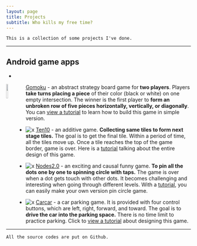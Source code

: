 ```yaml
---
layout: page
title: Projects
subtitle: Who kills my free time?
---
```


```
This is a collection of some projects I've done.
```
--------------------------------------
<!--<img src="https://github.com/hbyacademic/HBY/blob/master/img/tile.jpg" width="5%" hegiht="5%" align=left /></img>-->

## Android game apps

* 
<img src="../img/piece.jpg" width="10%" hegiht="10%" align="left" /> [Gomoku](https://drive.google.com/file/d/1hlP6hGWQr4xCbWzoDb1qyCyaR0A1jN_L/view?usp=drivesdk&fbclid=IwAR0duTs0Jfvd7oOs42axEvpj5Im-CM0x7eMwGX9kPpE4gnwpW4WwNRK1BSU) - an abstract strategy board game for **two players**. Players **take turns placing a piece** of their color (black or white) on one empty intersection. The winner is the first player to **form an unbroken row of five pieces horizontally, vertically, or diagonally**. You can [view a tutorial](https://youtu.be/txSBV9NB2jY) to learn how to build this game in simple version.

* ![x](https://github.com/hbyacademic/HBY/blob/master/img/tile108.jpg) [Ten10](https://drive.google.com/file/d/1jQRHxUpcWNspix_fs3SknCq02-IrjFMg/view?fbclid=IwAR2jkrvg2wLUjjrJ6wgndkns92t5_6lz7U4-9z_iWoFpWIDbQavTKagAXuk) - an additive game. **Collecting same tiles to form next stage tiles.** The goal is to get the final tile. Within a period of time, all the tiles move up. Once a tile reaches the top of the game border, game is over. Here is a [tutorial](https://youtu.be/-c3Kcaj54Ik) talking about the entire design of this game.

* ![x](https://github.com/hbyacademic/HBY/blob/master/img/dot108.jpg) [Nodes2.0](https://drive.google.com/file/d/1Weo9Gd6VaTQPfDbdI2TAYokygj6gnUVT/view?usp=drivesdk) - an exciting and causal funny game. **To pin all the dots one by one to spinning circle with taps.** The game is over when a dot gets touch with other dots. It becomes challenging and interesting when going through different levels. With a [tutorial](https://youtu.be/lVMKEyO-cZs), you can easily make your own version pin circle game.

* ![x](https://github.com/hbyacademic/HBY/blob/master/img/dot108.jpg) [Carcar](https://drive.google.com/file/d/1UkwzUiE0oogYWNQZtJ3lxvqfBQYaF1HX/view?usp=drivesdk) - a car parking game. It is provided with four control buttons, which are left, right, forward, and toward. The goal is to **drive the car into the parking space.** There is no time limit to practice parking. Click to [view a tutorial](https://youtu.be/i7J1B65YnUo) about designing this game.

---------------------------------------
```
All the source codes are put on Github.
```
